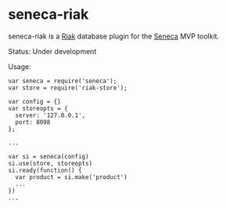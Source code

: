 seneca-riak
================

seneca-riak is a [Riak][riak] database plugin for the [Seneca][seneca] MVP toolkit.

Status: Under development

Usage:

    var seneca = require('seneca');
    var store = require('riak-store');

    var config = {}
    var storeopts = {
      server: '127.0.0.1',
      port: 8098
    };

    ...

    var si = seneca(config)
    si.use(store, storeopts)
    si.ready(function() {
      var product = si.make('product')
      ...
    })
    ...

[seneca]: http://senecajs.org/
[riak]: http://basho.com/riak/

